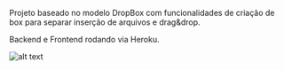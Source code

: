 Projeto baseado no modelo DropBox com funcionalidades de criação de box para separar inserção de arquivos e drag&drop.

Backend e Frontend rodando via Heroku.

![alt text](https://imgur.com/yKSwp6b)

